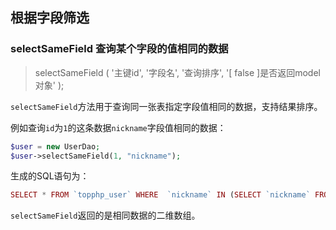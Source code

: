 ## 根据字段筛选

### selectSameField 查询某个字段的值相同的数据

> selectSameField \( '主键id', '字段名', '查询排序', '\[ false \]是否返回model对象' \);

`selectSameField`方法用于查询同一张表指定字段值相同的数据，支持结果排序。

例如查询`id`为`1`的这条数据`nickname`字段值相同的数据：

```php
$user = new UserDao;
$user->selectSameField(1, "nickname");
```

生成的SQL语句为：

```php
SELECT * FROM `topphp_user` WHERE  `nickname` IN (SELECT `nickname` FROM `topphp_user` WHERE  `id` = 1)  AND (  `delete_time` IS NULL OR `delete_time` = 0 )
```

`selectSameField`返回的是相同数据的二维数组。



